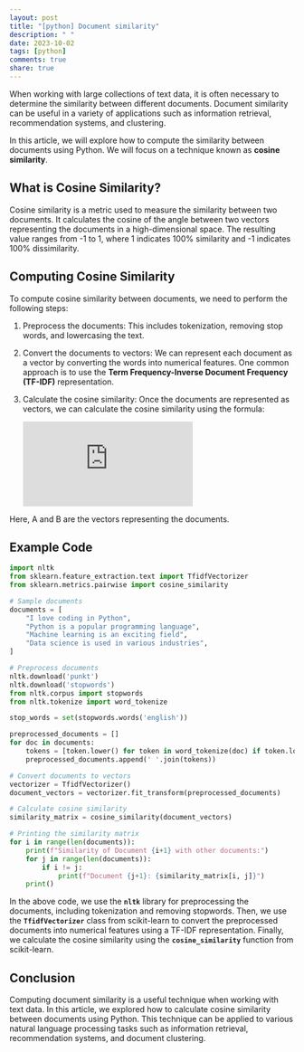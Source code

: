 ```yaml
---
layout: post
title: "[python] Document similarity"
description: " "
date: 2023-10-02
tags: [python]
comments: true
share: true
---
```


When working with large collections of text data, it is often necessary to determine the similarity between different documents. Document similarity can be useful in a variety of applications such as information retrieval, recommendation systems, and clustering.

In this article, we will explore how to compute the similarity between documents using Python. We will focus on a technique known as **cosine similarity**.

## What is Cosine Similarity?

Cosine similarity is a metric used to measure the similarity between two documents. It calculates the cosine of the angle between two vectors representing the documents in a high-dimensional space. The resulting value ranges from -1 to 1, where 1 indicates 100% similarity and -1 indicates 100% dissimilarity.

## Computing Cosine Similarity

To compute cosine similarity between documents, we need to perform the following steps:

1. Preprocess the documents: This includes tokenization, removing stop words, and lowercasing the text.

2. Convert the documents to vectors: We can represent each document as a vector by converting the words into numerical features. One common approach is to use the **Term Frequency-Inverse Document Frequency (TF-IDF)** representation.

3. Calculate the cosine similarity: Once the documents are represented as vectors, we can calculate the cosine similarity using the formula:

   ![cosine similarity formula](https://latex.codecogs.com/svg.latex?%5Ctext%7BCosine%20Similarity%7D%28A%2C%20B%29%20%3D%20%5Cfrac%7BA%20%5Ccdot%20B%7D%7B%5Cleft%7C%7CA%20%5Cright%7C%7C%5Cright%7C%20%5Cleft%7C%7CB%20%5Cright%7C%7C%7D)

Here, A and B are the vectors representing the documents.

## Example Code

```python
import nltk
from sklearn.feature_extraction.text import TfidfVectorizer
from sklearn.metrics.pairwise import cosine_similarity

# Sample documents
documents = [
    "I love coding in Python",
    "Python is a popular programming language",
    "Machine learning is an exciting field",
    "Data science is used in various industries",
]

# Preprocess documents
nltk.download('punkt')
nltk.download('stopwords')
from nltk.corpus import stopwords
from nltk.tokenize import word_tokenize

stop_words = set(stopwords.words('english'))

preprocessed_documents = []
for doc in documents:
    tokens = [token.lower() for token in word_tokenize(doc) if token.lower() not in stop_words]
    preprocessed_documents.append(' '.join(tokens))

# Convert documents to vectors
vectorizer = TfidfVectorizer()
document_vectors = vectorizer.fit_transform(preprocessed_documents)

# Calculate cosine similarity
similarity_matrix = cosine_similarity(document_vectors)

# Printing the similarity matrix
for i in range(len(documents)):
    print(f"Similarity of Document {i+1} with other documents:")
    for j in range(len(documents)):
        if i != j:
            print(f"Document {j+1}: {similarity_matrix[i, j]}")
    print()
```

In the above code, we use the **`nltk`** library for preprocessing the documents, including tokenization and removing stopwords. Then, we use the **`TfidfVectorizer`** class from scikit-learn to convert the preprocessed documents into numerical features using a TF-IDF representation. Finally, we calculate the cosine similarity using the **`cosine_similarity`** function from scikit-learn.

## Conclusion

Computing document similarity is a useful technique when working with text data. In this article, we explored how to calculate cosine similarity between documents using Python. This technique can be applied to various natural language processing tasks such as information retrieval, recommendation systems, and document clustering.